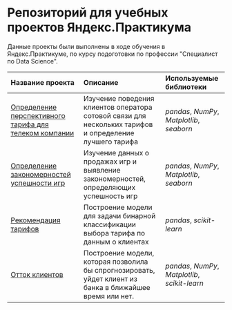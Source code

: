 # Репозиторий для учебных проектов Яндекс.Практикума

Данные проекты были выполнены в ходе обучения в Яндекс.Практикуме, по курсу подоготовки по профессии "Специалист по Data Science".

| Название проекта | Описание | Используемые библиотеки | 
| :---------------------- | :---------------------- | :---------------------- |
| [Определение перспективного тарифа для телеком компании](tariff-for-telecom) | Изучение поведения клиентов оператора сотовой связи для нескольких тарифов и определение лучшего тарифа| *pandas*, *NumPy*, *Matplotlib*, *seaborn* |
| [Определение закономерностей успешности игр](game-success-rate) | Изучение данных о продажах игр и выявление закономерностей, определяющих успешность игр| *pandas*, *NumPy*, *Matplotlib*, *seaborn* |
| [Рекомендация тарифов](tariff-recommendation) | Построение модели для задачи бинарной классификации выбора тарифа по данным о клиентах| *pandas*, *scikit-learn* |
| [Отток клиентов](customer-churn) | Построение модели, которая позволила бы спрогнозировать, уйдет клиент из банка в ближайшее время или нет.| *pandas*, *NumPy*, *Matplotlib*, *scikit-learn* |